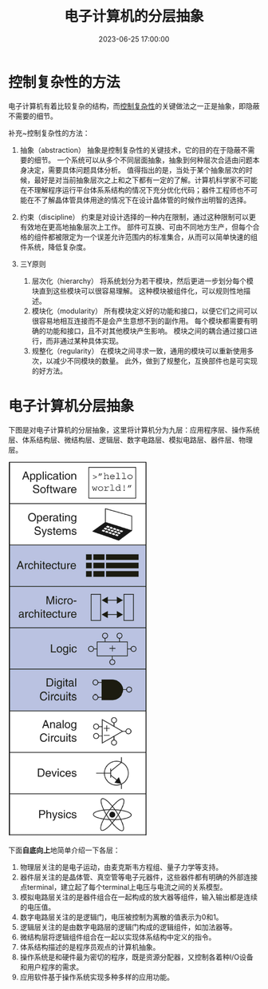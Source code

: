 ﻿---
title: 电子计算机的分层抽象
date: 2023-06-25 17:00:00
summary: 本文介绍电子计算机的分层抽象。
tags:
- 计算机科学基础
categories:
- 计算机科学基础
---

# 控制复杂性的方法

电子计算机有着比较复杂的结构，而[控制复杂性](https://blankspace.blog.csdn.net/article/details/101912284)的关键做法之一正是抽象，即隐蔽不需要的细节。

补充~控制复杂性的方法：
1. 抽象（abstraction）
抽象是控制复杂性的关键技术，它的目的在于隐蔽不需要的细节。
一个系统可以从多个不同层面抽象，抽象到何种层次合适由问题本身决定，需要具体问题具体分析。
值得指出的是，当处于某个抽象层次的时候，最好是对当前抽象层次之上和之下都有一定的了解。计算机科学家不可能在不理解程序运行平台体系系结构的情况下充分优化代码；器件工程师也不可能在不了解晶体管具体用途的情况下在设计晶体管的时候作出明智的选择。

2. 约束（discipline）
约束是对设计选择的一种内在限制，通过这种限制可以更有效地在更高地抽象层次上工作。
 部件可互换、可由不同地方生产，但每个合格的组件都被限定为一个误差允许范围内的标准集合，从而可以简单快速的组件系统，降低复杂度。

3. 三Y原则 
    1. 层次化（hierarchy）
    将系统划分为若干模块，然后更进一步划分每个模块直到这些模块可以很容易理解。
    这种模块被组件化，可以规则性地描述。
    2. 模块化（modularity）
    所有模块定义好的功能和接口，以便它们之间可以很容易地相互连接而不是会产生意想不到的副作用。
    每个模块都需要有明确的功能和接口，且不对其他模块产生影响。
    模块之间的耦合通过接口进行，而非通过某种具体实现。
    3. 规整化（regularity）
				在模块之间寻求一致，通用的模块可以重新使用多次，以减少不同模块的数量。
				此外，做到了规整化，互换部件也是可实现的好方法。

# 电子计算机分层抽象

下图是对电子计算机的分层抽象，这里将计算机分为九层：应用程序层、操作系统层、体系结构层、微结构层、逻辑层、数字电路层、模拟电路层、器件层、物理层。

![电子计算机的分层抽象](../../images/计算机科学基础/电子计算机的分层抽象/1.png)

下面**自底向上**地简单介绍一下各层：
1. 物理层关注的是电子运动，由麦克斯韦方程组、量子力学等支持。
2. 器件层关注的是晶体管、真空管等电子元器件，这些器件都有明确的外部连接点terminal，建立起了每个terminal上电压与电流之间的关系模型。
3. 模拟电路层关注的是器件组合在一起构成的放大器等组件，输入输出都是连续的电压值。
4. 数字电路层关注的是逻辑门，电压被控制为离散的值表示为0和1。
5. 逻辑层关注的是由数字电路层的逻辑门构成的逻辑组件，如加法器等。
6. 微结构层将逻辑组件组合在一起以实现体系结构中定义的指令。
7. 体系结构描述的是程序员观点的计算机抽象。
8. 操作系统是和硬件最为密切的程序，既是资源分配器，又控制各着种I/O设备和用户程序的需求。
9. 应用软件基于操作系统实现多种多样的应用功能。



